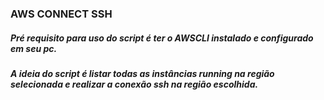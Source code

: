 ### AWS CONNECT SSH

##### Pré requisito para uso do script é ter o AWSCLI instalado e configurado em seu pc.
##### A ideia do script é listar todas as instâncias running na região selecionada e realizar a conexão ssh na região escolhida.

